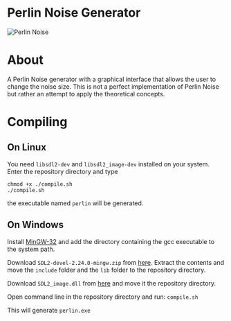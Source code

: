 # Perlin Noise Generator
![Perlin Noise](https://i.imgur.com/8yfVoB5.png)
# About

A Perlin Noise generator with a graphical interface that allows the user to change the noise size.
This is not a perfect implementation of Perlin Noise but rather an attempt to apply the theoretical concepts.

# Compiling


## On Linux

You need ``libsdl2-dev`` and ``libsdl2_image-dev`` installed on your system.
Enter the repository directory and type 

```
chmod +x ./compile.sh
./compile.sh
```
the executable named ``perlin`` will be generated.

## On Windows
Install [MinGW-32](https://sourceforge.net/projects/mingw/) and add the directory containing the gcc executable to the system path.

Download ``SDL2-devel-2.24.0-mingw.zip`` from [here](https://github.com/libsdl-org/SDL/releases).
Extract the contents and move the ``include`` folder and the ``lib``  folder to the repository directory.

Download ``SDL2_image.dll`` from [here](https://github.com/libsdl-org/SDL_image/releases)
and move it the repository directory.

Open command line in the repository directory and run:
``compile.sh``

This will generate ``perlin.exe``



